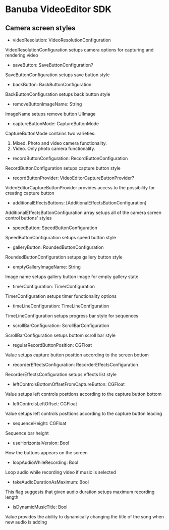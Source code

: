 # Banuba VideoEditor SDK
## Camera screen styles  

   - videoResolution: VideoResolutionConfiguration
   
  VideoResolutionConfiguration setups camera options for capturing and rendering video
  
  - saveButton: SaveButtonConfiguration?
  
  SaveButtonConfiguration setups save button style

  - backButton: BackButtonConfiguration
  
  BackButtonConfiguration setups back button style

  - removeButtonImageName: String
  
  ImageName setups remove button UIImage
  
  - сaptureButtonMode: CaptureButtonMode
  
  CaptureButtonMode contains two varieties:
  1. Mixed. Photo and video camera functionality.
  2. Video. Only photo camera functionality.
  
  - recordButtonConfiguration: RecordButtonConfiguration
  
  RecordButtonConfiguration setups capture button style
  
  - recordButtonProvider: VideoEditorCaptureButtonProvider?
  
  VideoEditorCaptureButtonProvider provides access to the possibility for creating capture button
  
  - additionalEffectsButtons: [AdditionalEffectsButtonConfiguration]
  
   AdditionalEffectsButtonConfiguration array setups all of the camera screen control buttons' styles
  
  - speedButton: SpeedButtonConfiguration
  
  SpeedButtonConfiguration setups speed button style
 
  - galleryButton: RoundedButtonConfiguration
  
  RoundedButtonConfiguration setups gallery button style
  
  - emptyGalleryImageName: String
 
  Image name setups gallery button image for empty gallery state
 
  - timerConfiguration: TimerConfiguration
  
  TimerConfiguration setups timer functionality options
  
  - timeLineConfiguration: TimeLineConfiguration
  
  TimeLineConfiguration setups progress bar style for sequences
  
  - scrollBarConfiguration: ScrollBarConfiguration
  
  ScrollBarConfiguration setups bottom scroll bar style
  
  - regularRecordButtonPosition: CGFloat
  
  Value setups capture button posttion according to the screen bottom
  
  - recorderEffectsConfiguration: RecorderEffectsConfiguration
  
  RecorderEffectsConfiguration setups effects list style
  
  - leftControlsBottomOffsetFromCaptureButton: CGFloat
  
  Value setups left controls posttions according to the capture button bottom
  
  - leftControlsLeftOffset: CGFloat
  
  Value setups left controls posttions according to the capture button leading
  
  - sequenceHeight: CGFloat
  
  Sequence bar height
  
  - useHorizontalVersion: Bool
  
  How the buttons appears on the screen
  
  - loopAudioWhileRecording: Bool
  
  Loop audio while recording video if music is selected
  
  - takeAudioDurationAsMaximum: Bool
  
  This flag suggests that given audio duration setups maximum recording length
  
  - isDynamicMusicTitle: Bool
  
  Value provides the ability to dynamically changing the title of the song when new audio is adding
